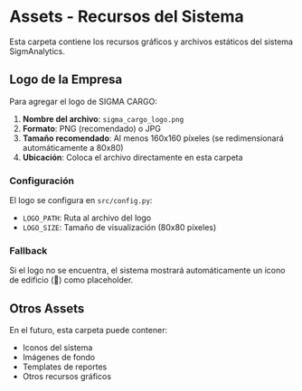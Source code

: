 # Assets - Recursos del Sistema

Esta carpeta contiene los recursos gráficos y archivos estáticos del sistema SigmAnalytics.

## Logo de la Empresa

Para agregar el logo de SIGMA CARGO:

1. **Nombre del archivo**: `sigma_cargo_logo.png`
2. **Formato**: PNG (recomendado) o JPG
3. **Tamaño recomendado**: Al menos 160x160 píxeles (se redimensionará automáticamente a 80x80)
4. **Ubicación**: Coloca el archivo directamente en esta carpeta

### Configuración

El logo se configura en `src/config.py`:

- `LOGO_PATH`: Ruta al archivo del logo
- `LOGO_SIZE`: Tamaño de visualización (80x80 píxeles)

### Fallback

Si el logo no se encuentra, el sistema mostrará automáticamente un ícono de edificio (🏢) como placeholder.

## Otros Assets

En el futuro, esta carpeta puede contener:

- Iconos del sistema
- Imágenes de fondo
- Templates de reportes
- Otros recursos gráficos
